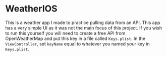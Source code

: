 # WeatherIOS

This is a weather app I made to practice pulling data from an API. This app has a very simple UI as it was not the main focus of this project. If you wish to run this yourself you will need to create a free API from OpenWeatherMap and put this key in a file called `Keys.plist`. In the `ViewController`, set `keyName` equal to whatever you named your key in `Keys.plist`.
